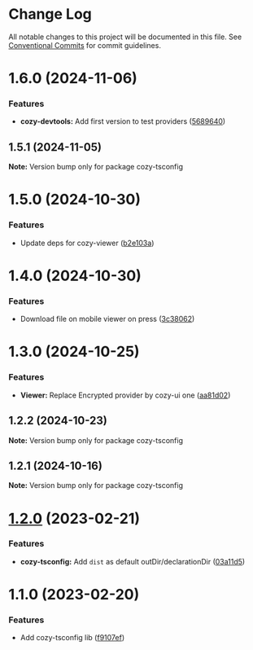 # Change Log

All notable changes to this project will be documented in this file.
See [Conventional Commits](https://conventionalcommits.org) for commit guidelines.

# 1.6.0 (2024-11-06)


### Features

* **cozy-devtools:** Add first version to test providers ([5689640](https://github.com/cozy/cozy-libs/commit/568964008bb657dfaf8038ac2d9fa3dca8d3eb1c))





## 1.5.1 (2024-11-05)

**Note:** Version bump only for package cozy-tsconfig





# 1.5.0 (2024-10-30)


### Features

* Update deps for cozy-viewer ([b2e103a](https://github.com/cozy/cozy-libs/commit/b2e103a1280182881ae1133860c0a09650271920))





# 1.4.0 (2024-10-30)


### Features

* Download file on mobile viewer on press ([3c38062](https://github.com/cozy/cozy-libs/commit/3c38062e2c83d5b8f7d0065323c18d45b5ce9564))





# 1.3.0 (2024-10-25)


### Features

* **Viewer:** Replace Encrypted provider by cozy-ui one ([aa81d02](https://github.com/cozy/cozy-libs/commit/aa81d02f0a70de8044f704cbd895b1d54c9f38b8))





## 1.2.2 (2024-10-23)

**Note:** Version bump only for package cozy-tsconfig





## 1.2.1 (2024-10-16)

**Note:** Version bump only for package cozy-tsconfig





# [1.2.0](https://github.com/cozy/cozy-libs/compare/cozy-tsconfig@1.1.0...cozy-tsconfig@1.2.0) (2023-02-21)


### Features

* **cozy-tsconfig:** Add `dist` as default outDir/declarationDir ([03a11d5](https://github.com/cozy/cozy-libs/commit/03a11d578465132f40ca771e92235f3770cc1f2f))





# 1.1.0 (2023-02-20)


### Features

* Add cozy-tsconfig lib ([f9107ef](https://github.com/cozy/cozy-libs/commit/f9107efdfb3933a52146377806f72ad47c9fadc3))
